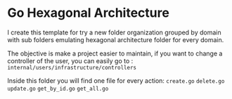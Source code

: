 # Go Hexagonal Architecture

I create this template for try a new folder organization grouped by domain with sub folders emulating hexagonal architecture folder for every domain.

The objective is make a project easier to maintain, if you want to change a controller of the user, you can easily go to :
```internal/users/infrastructure/controllers```

Inside this folder you will find one file for every action:
```create.go```
```delete.go```
```update.go```
```get_by_id.go```
```get_all.go```